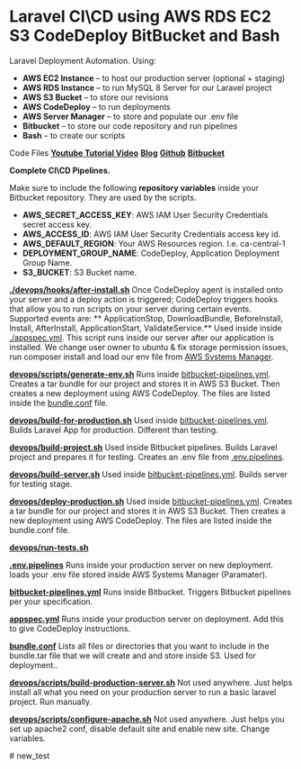# Laravel CI\CD using AWS RDS EC2 S3 CodeDeploy BitBucket and Bash

Laravel Deployment Automation. Using:
- **AWS EC2 Instance** – to host our production server (optional + staging)
- **AWS RDS Instance** – to run MySQL 8 Server for our Laravel project
- **AWS S3 Bucket** – to store our revisions
- **AWS CodeDeploy** – to run deployments
- **AWS Server Manager** – to store and populate our .env file
- **Bitbucket** – to store our code repository and run pipelines
- **Bash** – to create our scripts

Code Files
**[Youtube Tutorial Video](https://www.youtube.com/watch?v=YQsHMbbcIBo)**
**[Blog](https://www.ahtcloud.com/aws-codedeploy-bitbucket-laravel)**
**[Github](https://github.com/eezaamout/aws-codedeploy-bitbucket-laravel)**
**[Bitbucket](https://bitbucket.org/eezaamout/aws-codedeploy-bitbucket-laravel)**

**Complete CI\CD Pipelines.**

Make sure to include the following **repository variables** inside your Bitbucket repository. They are used by the scripts.
- **AWS_SECRET_ACCESS_KEY**: AWS IAM User Security Credentials secret access key.
- **AWS_ACCESS_ID**: AWS IAM User Security Credentials access key id.
- **AWS_DEFAULT_REGION**: Your AWS Resources region. I.e. ca-central-1
- **DEPLOYMENT_GROUP_NAME**: CodeDeploy, Application Deployment Group Name.
- **S3_BUCKET**: S3 Bucket name.


**[./devops/hooks/after-install.sh](./devops/hooks/after-install.sh)**
Once CodeDeploy agent is installed onto your server and a deploy action
is triggered; CodeDeploy triggers hooks  that allow you to run scripts on your
server during certain events. Supported events are: ** ApplicationStop, DownloadBundle, BeforeInstall, Install, AfterInstall,
ApplicationStart, ValidateService.** Used inside inside [./appspec.yml](./bitbucket-pipelines.yml). This script
runs inside our server after our application is installed. We change user owner to ubuntu & fix storage permission issues,
run composer install and load our env file from [AWS Systems Manager](https://aws.amazon.com/systems-manager/).

**[devops/scripts/generate-env.sh](./devops/scripts/generate-env.sh)**
Runs inside [bitbucket-pipelines.yml](./bitbucket-pipelines.yml). Creates a tar bundle for our project and stores it in AWS S3 Bucket. Then creates a new deployment using AWS CodeDeploy. The files are listed inside the [bundle.conf](./bundle.conf) file.

**[devops/build-for-production.sh](./devops/build-for-production.sh)**
Used inside [bitbucket-pipelines.yml](./bitbucket-pipelines.yml). Builds Laravel App for production. Different than testing.

**[devops/build-project.sh](./devops/build-project.sh)**
Used inside Bitbucket pipelines. Builds Laravel project and prepares it for testing. Creates an .env file from [.env.pipelines](./.env.pipelines).

**[devops/build-server.sh](./devops/build-server.sh)**
Used inside [bitbucket-pipelines.yml](./bitbucket-pipelines.yml). Builds server for testing stage.

**[devops/deploy-production.sh](./devops/deploy-production.sh)**
Used inside [bitbucket-pipelines.yml](./bitbucket-pipelines.yml). Creates a tar bundle for our project and stores it in AWS S3 Bucket. Then creates a new deployment using AWS CodeDeploy. The files are listed inside the bundle.conf file.

**[devops/run-tests.sh](./devops/run-tests.sh)**

**[.env.pipelines](./.env.pipelines)**
Runs inside your production server on new deployment. loads your .env file stored inside AWS Systems Manager (Paramater).

**[bitbucket-pipelines.yml](./bitbucket-pipelines.yml)**
Runs inside Bitbucket. Triggers Bitbucket pipelines per your specification.

**[appspec.yml](./appspec.yml)**
Runs inside your production server on deployment. Add this to give CodeDeploy instructions.

**[bundle.conf](./bundle.conf)**
Lists all files or directories that you want to include in the bundle.tar file that we will create and and store inside S3. Used for deployment..

**[devops/scripts/build-production-server.sh](./devops/scripts/build-production-server.sh)**
Not used anywhere. Just helps install all what you need on your production server to run a basic laravel project. Run manually.

**[devops/scripts/configure-apache.sh](./devops/scripts/configure-apache.sh)**
Not used anywhere. Just helps you set up apache2 conf, disable default site and enable new site. Change variables.

#   n e w _ t e s t  
 